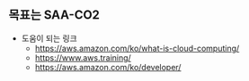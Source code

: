 ## 목표는 SAA-CO2

* 도움이 되는 링크
    * https://aws.amazon.com/ko/what-is-cloud-computing/
    * https://www.aws.training/
    * https://aws.amazon.com/ko/developer/
